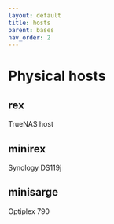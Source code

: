 ```yaml
---
layout: default
title: hosts
parent: bases
nav_order: 2
---
```


# Physical hosts

## rex
TrueNAS host
## minirex
Synology DS119j
## minisarge
Optiplex 790




